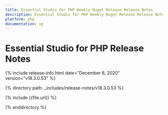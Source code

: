 ```yaml
---
title: Essential Studio for PHP Weekly Nuget Release Release Notes  
description: Essential Studio for PHP Weekly Nuget Release Release Notes  
platform: php
documentation: ug
---
```


# Essential Studio for PHP  Release Notes  

{% include release-info.html date="December 8, 2020"  version="v18.3.0.53" %} 


{% directory path: _includes/release-notes/v18.3.0.53 %}

{% include {{file.url}} %}

{% enddirectory %}